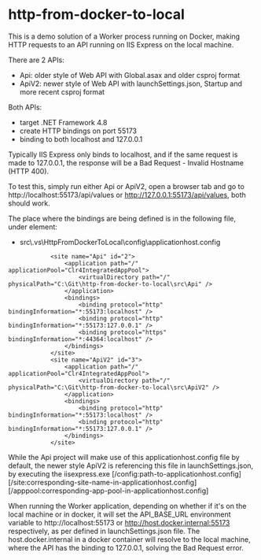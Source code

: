 # http-from-docker-to-local

This is a demo solution of a Worker process running on Docker, making HTTP requests to an API running on IIS Express on the local machine.

There are 2 APIs:
- Api: older style of Web API with Global.asax and older csproj format
- ApiV2: newer style of Web API with launchSettings.json, Startup and more recent csproj format

Both APIs:
- target .NET Framework 4.8
- create HTTP bindings on port 55173
- binding to both localhost and 127.0.0.1

Typically IIS Express only binds to localhost, and if the same request is made to 127.0.0.1, the response will be a Bad Request - Invalid Hostname (HTTP 400).

To test this, simply run either Api or ApiV2, open a browser tab and go to http://localhost:55173/api/values or http://127.0.0.1:55173/api/values, both should work.

The place where the bindings are being defined is in the following file, under <sites> element: 
- src\\.vs\HttpFromDockerToLocal\config\applicationhost.config
```
            <site name="Api" id="2">
                <application path="/" applicationPool="Clr4IntegratedAppPool">
                    <virtualDirectory path="/" physicalPath="C:\Git\http-from-docker-to-local\src\Api" />
                </application>
                <bindings>
                    <binding protocol="http" bindingInformation="*:55173:localhost" />
                    <binding protocol="http" bindingInformation="*:55173:127.0.0.1" />
                    <binding protocol="https" bindingInformation="*:44364:localhost" />
                </bindings>
            </site>
            <site name="ApiV2" id="3">
                <application path="/" applicationPool="Clr4IntegratedAppPool">
                    <virtualDirectory path="/" physicalPath="C:\Git\http-from-docker-to-local\src\ApiV2" />
                </application>
                <bindings>
                    <binding protocol="http" bindingInformation="*:55173:localhost" />
                    <binding protocol="http" bindingInformation="*:55173:127.0.0.1" />
                </bindings>
            </site>
```

While the Api project will make use of this applicationhost.config file by default, the newer style ApiV2 is referencing this file in launchSettings.json, by executing the iisexpress.exe [/config:path-to-applicationhost.config] [/site:corresponding-site-name-in-applicationhost.config] [/apppool:corresponding-app-pool-in-applicationhost.config]

When running the Worker application, depending on whether if it's on the local machine or in docker, it will set the API_BASE_URL environment variable to http://localhost:55173 or http://host.docker.internal:55173 respectively, as per defined in launchSettings.json file. The host.docker.internal in a docker container will resolve to the local machine, where the API has the binding to 127.0.0.1, solving the Bad Request error.
